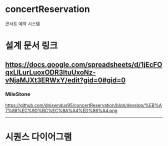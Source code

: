 # concertReservation
콘서트 예약 시스템

# 설계 문서 링크
<https://docs.google.com/spreadsheets/d/1jEcFOqxLlLurLuoxODR3ltuUxoNz-vNjaMJXt3ERWxY/edit?gid=0#gid=0>
---
### MileStone
https://github.com/dnjswndus95/concertReservation/blob/develop/%EB%A7%88%EC%9D%BC%EC%8A%A4%ED%86%A4.png

---
# 시퀀스 다이어그램
